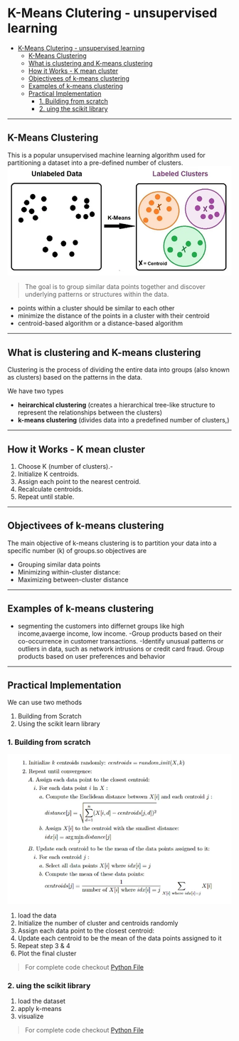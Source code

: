 # K-Means Clutering - unsupervised learning


- [K-Means Clutering - unsupervised learning](#k-means-clutering---unsupervised-learning)
  - [K-Means Clustering](#k-means-clustering)
  - [What is clustering and K-means clustering](#what-is-clustering-and-k-means-clustering)
  - [How it Works - K mean cluster](#how-it-works---k-mean-cluster)
  - [Objectivees of k-means clustering](#objectivees-of-k-means-clustering)
  - [Examples of k-means clustering](#examples-of-k-means-clustering)
  - [Practical Implementation](#practical-implementation)
    - [1. Building from scratch](#1-building-from-scratch)
    - [2. uing the scikit library](#2-uing-the-scikit-library)





---




## K-Means Clustering
This is a popular unsupervised machine learning algorithm used for partitioning a dataset into a pre-defined number of clusters. 
![alt text](image.png)
>The goal is to group similar data points together and discover underlying patterns or structures within the data.

* points within a cluster should be similar to each other
* minimize the distance of the points in a cluster with their centroid 
*  centroid-based algorithm or a distance-based algorithm
---

## What is clustering and K-means clustering
Clustering is the process of dividing the entire data into groups (also known as clusters) based on the patterns in the data.

We have two types 
* **heirarchical clustering** (creates a hierarchical tree-like structure to represent the relationships between the clusters)
* **k-means clustering** (divides data into a predefined number of clusters,)

----

## How it Works - K mean cluster
1. Choose K (number of clusters).- 
2. Initialize K centroids.
3. Assign each point to the nearest centroid.
4. Recalculate centroids.
5. Repeat until stable.

---

## Objectivees of k-means clustering

The main objective of k-means clustering is to partition your data into a specific number (k) of groups.so objectives are 
* Grouping similar data points
* Minimizing within-cluster distance:
* Maximizing between-cluster distance

---

## Examples of k-means clustering
- segmenting the customers into differnet groups like high income,avaerge income, low income.
-Group products based on their co-occurrence in customer transactions.
-Identify unusual patterns or outliers in data, such as network intrusions or credit card fraud.
Group products based on user preferences and behavior

---
## Practical Implementation 
We can use two methods 
1. Building from Scratch 
2. Using the scikit learn library

### 1. Building from scratch
![alt text](image-1.png)
1. load the data
2. Initialize the number of cluster and centroids randomly
3. Assign each data point to the closest centroid:
4. Update each centroid to be the mean of the data points assigned to it
5. Repeat step 3 & 4
6. Plot the final cluster

>For complete code checkout [Python File](/k_measn_from_scratch.py)

### 2. uing the scikit library
1. load the dataset
2. apply k-means
3. visualize
   

>For complete code checkout [Python File](/k_means_using_scikit.py)